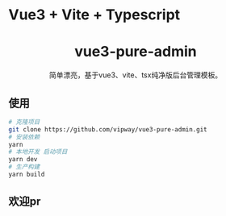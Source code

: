 # Vue3 + Vite + Typescript

<div align="center">
  <h1>vue3-pure-admin</h1>
  <p>简单漂亮，基于vue3、vite、tsx纯净版后台管理模板。</p>
</div>

## 使用

```bash
# 克隆项目
git clone https://github.com/vipway/vue3-pure-admin.git
# 安装依赖
yarn
# 本地开发 启动项目
yarn dev
# 生产构建
yarn build
```

## 欢迎pr
